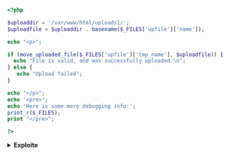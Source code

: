 ```php
<?php

$uploaddir = '/var/www/html/uploads1/';
$uploadfile = $uploaddir . basename($_FILES['upfile']['name']);

echo "<p>";

if (move_uploaded_file($_FILES['upfile']['tmp_name'], $uploadfile)) {
  echo "File is valid, and was successfully uploaded.\n";
} else {
   echo "Upload failed";
}

echo "</p>";
echo '<pre>';
echo 'Here is some more debugging info:';
print_r($_FILES);
print "</pre>";

?>
```

<details>
  <summary><b>Exploite</b></summary>

  ```bash
- there is no check here
- create a file with `.php` and upload it
  ```
</details>
